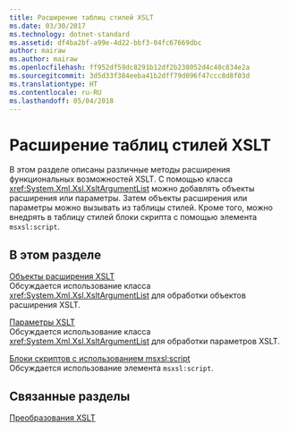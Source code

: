 ```yaml
---
title: Расширение таблиц стилей XSLT
ms.date: 03/30/2017
ms.technology: dotnet-standard
ms.assetid: df4ba2bf-a99e-4d22-bbf3-04fc67669dbc
author: mairaw
ms.author: mairaw
ms.openlocfilehash: ff952df59dc8291b12df2b238052d4c40c834e2a
ms.sourcegitcommit: 3d5d33f384eeba41b2dff79d096f47ccc8d8f03d
ms.translationtype: HT
ms.contentlocale: ru-RU
ms.lasthandoff: 05/04/2018
---
```

# <a name="extending-xslt-style-sheets"></a>Расширение таблиц стилей XSLT
В этом разделе описаны различные методы расширения функциональных возможностей XSLT. С помощью класса <xref:System.Xml.Xsl.XsltArgumentList> можно добавлять объекты расширения или параметры. Затем объекты расширения или параметры можно вызывать из таблицы стилей. Кроме того, можно внедрять в таблицу стилей блоки скрипта с помощью элемента `msxsl:script`.  
  
## <a name="in-this-section"></a>В этом разделе  
 [Объекты расширения XSLT](../../../../docs/standard/data/xml/xslt-extension-objects.md)  
 Обсуждается использование класса <xref:System.Xml.Xsl.XsltArgumentList> для обработки объектов расширения XSLT.  
  
 [Параметры XSLT](../../../../docs/standard/data/xml/xslt-parameters.md)  
 Обсуждается использование класса <xref:System.Xml.Xsl.XsltArgumentList> для обработки параметров XSLT.  
  
 [Блоки скриптов с использованием msxsl:script](../../../../docs/standard/data/xml/script-blocks-using-msxsl-script.md)  
 Обсуждается использование элемента `msxsl:script`.  
  
## <a name="related-sections"></a>Связанные разделы  
 [Преобразования XSLT](../../../../docs/standard/data/xml/xslt-transformations.md)
